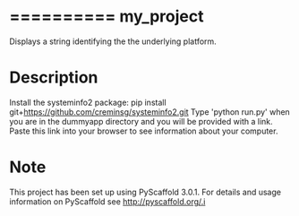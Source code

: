 ==========
my_project
==========


Displays a string identifying the the underlying platform.


Description
===========

Install the systeminfo2 package: pip install git+https://github.com/creminsg/systeminfo2.git
Type 'python run.py' when you are in the dummyapp directory and you will be provided with a link. Paste this link into your browser to see information about your computer.  

Note
====

This project has been set up using PyScaffold 3.0.1. For details and usage
information on PyScaffold see http://pyscaffold.org/.i
